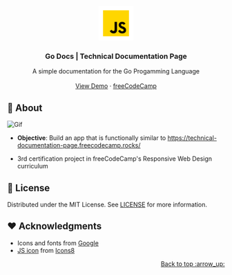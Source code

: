 <a name="readme-top"></a>

<!-- PROJECT LOGO -->
<br />
<div align="center">
<a href="https://adrianogtl.github.io/freecodecamp-technical-documentation-page/">
    <img src="assets/github/icon.png" alt="Logo" width="80" height="80">
  </a>

<h3 align="center">Go Docs | Technical Documentation Page</h3>

  <p align="center">
    A simple documentation for the Go Progamming Language 
    <br />
    <br />
    <a href="https://adrianogtl.github.io/freecodecamp-technical-documentation-page/">View Demo</a>
    ·
    <a href="https://www.freecodecamp.org/">freeCodeCamp</a>
  </p>
</div>

## :dart: About

![Gif][GIF_PATH]

- **Objective**: Build an app that is functionally similar to https://technical-documentation-page.freecodecamp.rocks/

- 3rd certification project in freeCodeCamp's Responsive Web Design curriculum

## :memo: License

Distributed under the MIT License. See [LICENSE](LICENSE) for more information.

## :heart: Acknowledgments

- Icons and fonts from [Google ][GOOGLE_URL]
- [JS icon][JS_ICON_URL] from [Icons8][ICONS8_URL]

<p align="right"><a href="#readme-top">Back to top :arrow_up: </a></p>

[GIF_PATH]: assets/github/preview.gif
[GOOGLE_URL]: https://fonts.google.com/
[JS_ICON_URL]: https://icons8.com/icon/108784/javascript
[ICONS8_URL]: https://icons8.com
